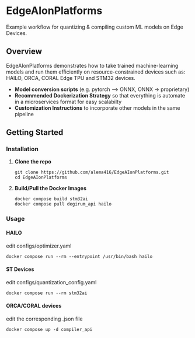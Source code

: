 # EdgeAIonPlatforms

Example workflow for quantizing & compiling custom ML models on Edge Devices.

## Overview

EdgeAIonPlatforms demonstrates how to take trained machine-learning models and run them efficiently on resource-constrained devices such as:
HAILO, ORCA, CORAL Edge TPU and STM32 devices. 

- **Model conversion scripts** (e.g. pytorch --> ONNX, ONNX → proprietary)
- **Recommended Dockerization Strategy** so that everything is automate in a microservices format for easy scalabilty
- **Customization Instructions** to incorporate other models in the same pipeline

## Getting Started

### Installation

1. **Clone the repo**
   ```
   git clone https://github.com/alema416/EdgeAIonPlatforms.git
   cd EdgeAIonPlatforms
   ```

2. **Build/Pull the Docker Images**
   ```
   docker compose build stm32ai
   docker compose pull degirum_api hailo
   ```

### Usage

#### HAILO

edit configs/optimizer.yaml

```
docker compose run --rm --entrypoint /usr/bin/bash hailo
```

#### ST Devices

edit configs/quantization_config.yaml
```
docker compose run --rm stm32ai
```

#### ORCA/CORAL devices

edit the corresponding .json file

```
docker compose up -d compiler_api
```
